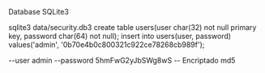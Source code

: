 
Database SQLite3

sqlite3 data/security.db3
create table users(user char(32) not null primary key, password char(64) not null);
insert into users(user, password) values('admin', '0b70e4b0c800321c922ce78268cb989f');


--user admin
--password 5hmFwG2yJbSWg8wS
-- Encriptado md5